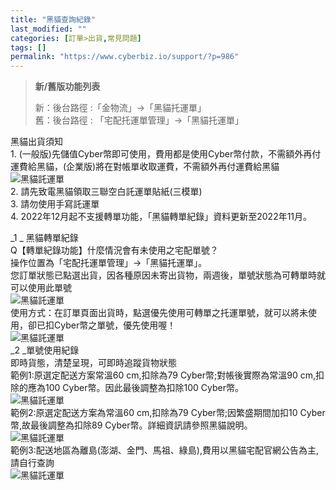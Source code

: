 ```yaml
---
title: "黑貓查詢紀錄"
last_modified: ""
categories: [訂單>出貨,常見問題]
tags: []
permalink: "https://www.cyberbiz.io/support/?p=986"
---
```


> **新/舊版功能列表**
>
> 新：後台路徑 :「金物流」→「黑貓托運單」  
> 舊：後台路徑 : 「宅配托運單管理」→「黑貓托運單」

黑貓出貨須知  
1\. (一般版)先儲值Cyber幣即可使用，費用都是使用Cyber幣付款，不需額外再付運費給黑貓，(企業版)將在對帳單收取運費，不需額外再付運費給黑貓  
![黑貓託運單](https://www.cyberbiz.co/support/wp-content/uploads/2019/03/黑貓-19.png)  
2\. 請先致電黑貓領取三聯空白託運單貼紙(三模單)  
3\. 請勿使用手寫託運單  
4\. 2022年12月起不支援轉單功能，「黑貓轉單紀錄」資料更新至2022年11月。

_1   _ 黑貓轉單紀錄  
Q【轉單紀錄功能】什麼情況會有未使用之宅配單號？  
操作位置為「宅配托運單管理」→「黑貓托運單」。  
您訂單狀態已點選出貨，因各種原因未寄出貨物，兩週後，單號狀態為可轉單時就可以使用此單號  
![黑貓託運單](https://www.cyberbiz.co/support/wp-content/uploads/2019/03/黑貓-23.png)  
使用方式：在訂單頁面出貨時，點選優先使用可轉單之托運單號，就可以將未使用，卻已扣Cyber幣之單號，優先使用喔！  
![黑貓託運單](https://www.cyberbiz.co/support/wp-content/uploads/2019/03/黑貓-24.png)  
_2   _單號使用紀錄  
即時貨態，清楚呈現，可即時追蹤貨物狀態  
範例1:原選定配送方案常溫60 cm,扣除為79 Cyber幣;對帳後實際為常溫90 cm,扣除的應為100 Cyber幣。因此最後調整為扣除100
Cyber幣。  
![黑貓託運單](https://www.cyberbiz.co/support/wp-content/uploads/2019/03/黑貓-25.png)  
範例2:原選定配送方案為常溫60 cm,扣除為79 Cyber幣;因繁盛期間加扣10 Cyber幣,故最後調整為扣除89
Cyber幣。詳細資訊請參照黑貓說明。  
![黑貓託運單](https://www.cyberbiz.co/support/wp-content/uploads/2019/03/黑貓-25-1.png)  
範例3:配送地區為離島(澎湖、金門、馬祖、綠島),費用以黑貓宅配官網公告為主,請自行查詢  
![黑貓託運單](https://www.cyberbiz.co/support/wp-content/uploads/2019/03/黑貓-26.png)

